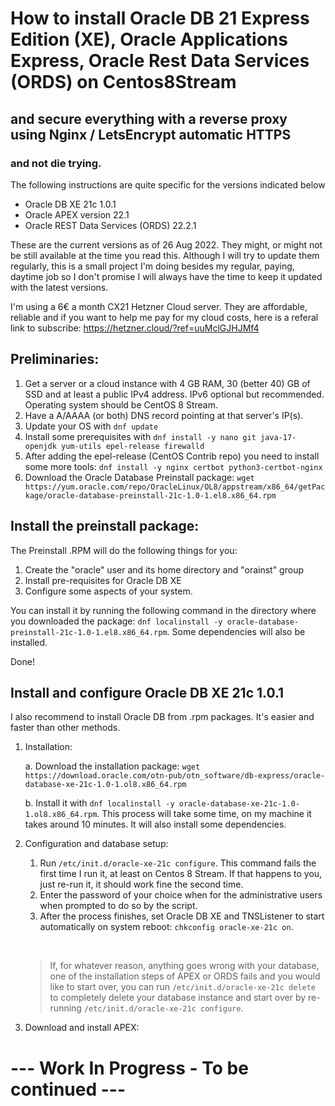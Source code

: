 # How to install Oracle DB 21 Express Edition (XE), Oracle Applications Express, Oracle Rest Data Services (ORDS) on Centos8Stream
## and secure everything with a reverse proxy using Nginx / LetsEncrypt automatic HTTPS
### and not die trying. 

The following instructions are quite specific for the versions indicated below
- Oracle DB XE 21c 1.0.1
- Oracle APEX version 22.1
- Oracle REST Data Services (ORDS) 22.2.1

These are the current versions as of 26 Aug 2022. They might, or might not be still available at the time you read this. Although I will try to update them regularly, this is a small project I'm doing besides my regular, paying, daytime job so I don't promise I will always have the time to keep it updated with the latest versions. 

I'm using a 6€ a month CX21 Hetzner Cloud server. They are affordable, reliable and if you want to help me pay for my cloud costs, here is a referal link to subscribe: https://hetzner.cloud/?ref=uuMclGJHJMf4 

## Preliminaries:

1. Get a server or a cloud instance with 4 GB RAM, 30 (better 40) GB of SSD and at least a public IPv4 address. IPv6 optional but recommended. Operating system should be CentOS 8 Stream. 
2. Have a A/AAAA (or both) DNS record pointing at that server's IP(s).
3. Update your OS with ```dnf update```
4. Install some prerequisites with ```dnf install -y nano git java-17-openjdk yum-utils epel-release firewalld```
5. After adding the epel-release (CentOS Contrib repo) you need to install some more tools: ```dnf install -y nginx certbot python3-certbot-nginx```
6. Download the Oracle Database Preinstall package: ```wget https://yum.oracle.com/repo/OracleLinux/OL8/appstream/x86_64/getPackage/oracle-database-preinstall-21c-1.0-1.el8.x86_64.rpm```

## Install the preinstall package:

The Preinstall .RPM will do the following things for you: 

1. Create the "oracle" user and its home directory and "orainst" group
2. Install pre-requisites for Oracle DB XE
3. Configure some aspects of your system. 

You can install it by running the following command in the directory where you downloaded the package: ```dnf localinstall -y oracle-database-preinstall-21c-1.0-1.el8.x86_64.rpm```. Some dependencies will also be installed. 

Done! 

## Install and configure Oracle DB XE 21c 1.0.1

I also recommend to install Oracle DB from .rpm packages. It's easier and faster than other methods. 

1. Installation: 

    a. Download the installation package: ```wget https://download.oracle.com/otn-pub/otn_software/db-express/oracle-database-xe-21c-1.0-1.ol8.x86_64.rpm```

    b. Install it with ```dnf localinstall -y oracle-database-xe-21c-1.0-1.ol8.x86_64.rpm```. This process will take some time, on my machine it takes around 10 minutes. It will also install some dependencies. 

2. Configuration and database setup: 

    1. Run ```/etc/init.d/oracle-xe-21c configure```. This command fails the first time I run it, at least on Centos 8 Stream. If that happens to you, just re-run it, it should work fine the second time. 
    2. Enter the password of your choice when for the administrative users when prompted to do so by the script. 
    3. After the process finishes, set Oracle DB XE and TNSListener to start automatically on system reboot: ```chkconfig oracle-xe-21c on```.

    &nbsp;
    > If, for whatever reason, anything goes wrong with your database, one of the installation steps of APEX or ORDS fails and you would like to start over, you can run ```/etc/init.d/oracle-xe-21c delete``` to completely delete your database instance and start over by re-running ```/etc/init.d/oracle-xe-21c configure```.

3. Download and install APEX:


# --- Work In Progress - To be continued ---